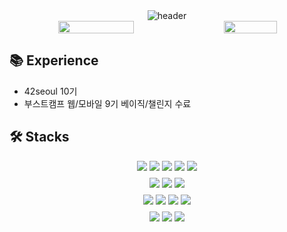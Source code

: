 <!-- Header Image -->
<div align="center">
  <img src="https://capsule-render.vercel.app/api?type=waving&height=250&color=gradient&text=Hello,%20I'm%20Taehyun&fontAlign=50&fontAlignY=40&desc=Backend%20Developer%20🚀&descAlign=50&descAlignY=65" alt="header" />
</div>

<!-- GitHub Stats -->
<div align="center" style="display: flex; justify-content: center; gap: 20px;">
  <img src="https://readme-stats-custom.vercel.app/api?username=taehyun32&show_icons=true&theme=transparent&hide_border=true&include_all_commits=true&count_private=true" width="49%" />
  <img src="https://readme-stats-custom.vercel.app/api/top-langs?username=taehyun32&layout=compact&langs_count=8&hide_border=true&theme=transparent" width="41%" />
</div>

<h2>
  📚 Experience
</h2>
<ul>
  <li>42seoul 10기</li>
  <li>부스트캠프 웹/모바일 9기 베이직/챌린지 수료</li>
</ul>

<h2>
  🛠️ Stacks
</h2>
<div align="center">
  <div>
    <img src="https://img.shields.io/badge/c-00599C.svg?&style=for-the-badge&logo=c&logoColor=white" />
    <img src="https://img.shields.io/badge/c++-00599C.svg?&style=for-the-badge&logo=cplusplus&logoColor=white" />
    <img src="https://img.shields.io/badge/java-437291.svg?&style=for-the-badge&logo=openjdk&logoColor=white" />
    <img src="https://img.shields.io/badge/javascript-F7DF1E.svg?&style=for-the-badge&logo=javascript&logoColor=white" />
    <img src="https://img.shields.io/badge/python-3776AB.svg?&style=for-the-badge&logo=python&logoColor=white" />
  </div>
  
  <div style="margin-top: 8px">
    <img src="https://img.shields.io/badge/spring%20boot-6DB33F.svg?&style=for-the-badge&logo=springboot&logoColor=white" />
    <img src="https://img.shields.io/badge/node.js-339933.svg?&style=for-the-badge&logo=nodedotjs&logoColor=white" />
    <img src="https://img.shields.io/badge/express-000000.svg?&style=for-the-badge&logo=express&logoColor=white" />

  </div>
  
  <div style="margin-top: 8px">
    <img src="https://img.shields.io/badge/mysql-4479A1.svg?&style=for-the-badge&logo=mysql&logoColor=white" />
    <img src="https://img.shields.io/badge/mongodb-47A248.svg?&style=for-the-badge&logo=mongodb&logoColor=white" />
    <img src="https://img.shields.io/badge/aws-FF9900.svg?&style=for-the-badge&logo=amazonwebservices&logoColor=white" />
     <img src="https://img.shields.io/badge/git-F05032.svg?&style=for-the-badge&logo=git&logoColor=white" />
  </div>
  
  <div style="margin-top: 8px">
    <img src="https://img.shields.io/badge/linux-FCC624.svg?&style=for-the-badge&logo=linux&logoColor=white" />
    <img src="https://img.shields.io/badge/tensorflow-FF6F00.svg?&style=for-the-badge&logo=tensorflow&logoColor=white" />
    <img src="https://img.shields.io/badge/notion-000000.svg?&style=for-the-badge&logo=notion&logoColor=white" />
  </div>
</div>
